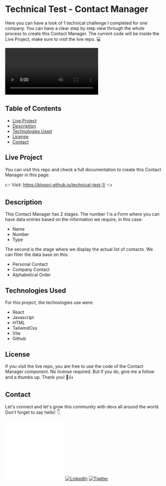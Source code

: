 # Technical Test - Contact Manager

Here you can have a look of 1 technical challenge I completed for one company. You can have a
clear step by step view through the whole process to create this Contact Manager. 
The current code will be inside the Live Project, make sure to visit the live repo. 💻

![Video of the Contact Manager in use](/src/assets/inxel-test-asset-3.mp4)

## Table of Contents

- [Live Project](#live)
- [Description](#description)
- [Technologies Used](#technologies-used)
- [License](#license)
- [Contact](#contact)

## Live Project

You can visit this repo and check a full documentation to create this Contact Manager in this page:

👉 Visit: https://kinxori.github.io/technical-test-1/ 👈

## Description

This Contact Manager has 2 stages. The number 1 is a Form where you can have data entries based on the information we require, in this case:

- Name
- Number 
- Type

The second is the stage where we display the actual list of contacts. We can filter the data base on this:

- Personal Contact
- Company Contact
- Alphabetical Order

## Technologies Used

For this project, the technologies use were:

- React
- Javascript
- HTML
- TailwindCss
- Vite
- Github

## License

If you visit the live repo, you are free to use the code of the Contact Manager component. No license required. But if you do, give me a follow and a thumbs up. Thank you! 🥳👍 

## Contact

Let's connect and let's grow this community with devs all around the world. Don't forget to say hello! 👇

[![GitHub Page](/readme-files/github-white-logo.png)](https://github.com/kinxori/)
[![LinkedIn](https://toppng.com/public/uploads/thumbnail/linkedin-color-icon-linkedin-logo-round-11562920732wikdvo5nes.png)](https://linkedin.com/in/quinchori)
[![Tiwtter](https://toppng.com/public/uploads/thumbnail/circle-twitter-logo-png-11536001225lw5rbel15n.png)](https://twitter.com/kinxori)
